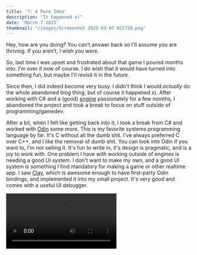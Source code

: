 ```yaml
---
title: '7: A Pure Idea'
description: "It happened x)"
date: 'March 7 2025'
thumbnail: "/images/Screenshot 2025-03-07 022758.png"
---
```


<Spotify src="track/0PtX8hPA2i680YIfaAAgr0?si=c141e8f2ba494a42"/>

Hey, how are you doing? You can't answer back so I'll assume you are thriving. If you aren't, I wish you were.

So, last time I was upset and frustrated about that game I poured months into. I'm over it now of course. I do wish that it would have turned into something fun, but maybe I'll revisit it in the future.

Since then, I did indeed become very busy. I didn't think I would *actually* do the whole abandoned blog thing, but of course it happened x). After working with C# and a (good) [engine](https://github.com/mestiez/Walgelijk) passionately for a few months, I abandoned the project and took a break to focus on stuff outside of programming/gamedev. 


<BlogHeader title="Odin Break"/>

After a bit, when I felt like getting back into it, I took a break from C# and worked with [Odin](https://odin-lang.org/) some more. This is my favorite systems programming language by far. It's C without all the dumb shit. I've always preferred C over C++, and I like the removal of dumb shit. You can look into Odin if you want to, I'm not selling it. It's fun to write in, it's design is pragmatic, and is a joy to work with. One problem I have with working outside of engines is needing a good UI system. I don't want to make my own, and a good UI system is something I find mandatory for making a game or other realtime app. I saw [Clay](https://github.com/nicbarker/clay), which is awesome enough to have first-party Odin bindings, and implemented it into my small project. It's very good and comes with a useful UI debugger. 

<video src="/posts/devblogs/Recording 2025-03-07 024216.mp4" type="video/mp4" controls/>

I like consoles and I've always wanted to make one outside of Unity.
I specifically wanted a good command history buffer using the arrow keys. Nothing to write home about, even though I am right now I guess. This Odin project originally looked like this:

<video src="/posts/devblogs/crawl3d.mp4" type="video/mp4" controls/>

This 3D stuff (which I usually avoid since making a 3D game alone is very hard) was me learning how instanced rendering worked. This was actually a fun, interesting and useful process. I learned more about GPUs and how their memory works and is layed out. This is only the second time I've even touched the idea of trying to implement lighting. I've always loved that old blocky Minecraft lighting from the alpha and beta days. I recreated it for the most part, but when it came to shadow casting (even just on a per-tile basis), I quickly folded after attempting it once. I figured I could re-use some 2D tile based shadow code and just tack on the 3rd dimension, but no luck.

I ended up just making the project 2D and playing with the idea of a resource farming game, mostly about trees. I wanted to have wacky machines like sawblade launchers to farm the trees with. What I ended up focusing on more than the gameplay was: how to layout the structure of entities and game saving/loading. I did some game serialization with the emoji project, but that was in C# and relatively easy. Doing it in a manual memory management non-OOP language with a less complicated type system posed some challenges, but I had fun figuring it out and ended up not even hating my solution.


```go
Save_State :: struct {
	version:         i32,
	// If this is the default starting save all players start with.
	is_default_save: bool,
	resource_nodes:  []Node_Save,
	saplings:        []Sapling_Save,
	drops:           []Material_Save,
	player_data:     Player_Save,
}

...

nc.log(app.console, "Saving saplings...")
save.saplings = save_components(
	Sapling,
	Sapling_Save,
	app,
	&save,
	proc(app: ^App, e: Entity, comp: Sapling, buffer: ^[dynamic]Sapling_Save) {
		append_elem(
			buffer,
			Sapling_Save{id = comp.owner, position = e.position, life_time = comp.life_time},
		)
	},
)

...

save_components :: proc(
	$C: typeid,
	$S: typeid,
	app: ^App,
	save: ^Save_State,
	callback: proc(_: ^App, _: Entity, _: C, _: ^[dynamic]S),
) -> []S {
	entities := get_entities_with_component(app, C, false, context.temp_allocator)
	buffer := make([dynamic]S, context.temp_allocator)

	for entity in entities {
		if Entity_Flags.SerializeIgnore in entity.flags {
			continue
		}

		if comp, ok := try_get_component(entity, C); ok {
			callback(app, entity^, comp^, &buffer)
		}
	}

	sliced := buffer[:]
	slice.sort_by(sliced, proc(x, y: S) -> bool {
		return x.id < y.id
	})
	return sliced
}
```

Callbacks save the day again. This could be made more generic with dictionaries or something, but it works fine as is. Having to add another struct for saving per entity is a bit tedious, yeah. Regardless, it would probably end up in a megastruct anyway.

As for entities:

```go
Entity_Flags :: enum {
	None,
	Node,
	// Can this be picked up and dragged around with the mouse?
	Draggable,
	SerializeIgnore,
}

EntityId :: u32

Entity :: struct {
	id:               EntityId,
	is_valid:         bool,
	position:         rl.Vector2,
	rotation:         f32,
	velocity:         rl.Vector2,
	name:             string,
	render_order:     Render_Order,
	flags:            bit_set[Entity_Flags],
	sprite:           Maybe(Sprite),
	custom_tick_proc: Maybe(proc(app: ^App, dt: f32, entity: ^Entity)),
	custom_draw_proc: Maybe(proc(app: ^App, dt: f32, entity: ^Entity)),
	custom_delete:    Maybe(proc(app: ^App, entity: ^Entity)),
	hover_proc:       Maybe(proc(app: ^App, dt: f32, entity: ^Entity)),
	is_temp:          bool,
	temp_id:          i32,
	components:       map[typeid]Component,
}

generate_id :: proc() -> EntityId {
	old_rng := context.random_generator
	context.random_generator = crypto.random_generator()
	uid := uuid.generate_v4()
	context.random_generator = old_rng
	bytes := cast([16]u8)uid
	return EntityId(hash.crc32(bytes[:]))
}

// NOTE: "id" param is for loading from a save, so we restore the existing id instead of generating a new one.
// Enables persistent entities across saves.
entity_new :: proc(app: ^App, id: Maybe(EntityId) = nil) -> ^Entity {
	entity := new(Entity)
	entity.render_order = .Entities
	if id == nil {
		entity.id = generate_id()
	} else {
		entity.id = id.?
	}
	entity.is_valid = true

	app.entities[entity.id] = entity
	return entity
}
```

I had the concept of normal entities and "temp" entities. Stuff like particle effects or other things that aren't expected to live long. That stuff was just stored in a circular buffer whereas normal entities were stored in a dynamic array for the long term. The `EntityId` allows saving and reloading entities easily. The RNG method is probably not the best, but it worked. I ended up regretting the `custom_` procedure pointer fields. I think having those made things too complicated where instead just switch casing over each component type would have been easier to handle in one file instead of being spread around. It's probably just OOP tendencies that I don't realize how used to I've gotten. 

I almost went with the "Entity will just be a super big struct that can handle any possible Entity you can think of and have all the fields in the world" idea, but ended up wanting composition like usual. This isn't ECS, it's more like Unity/Godot/S&box. I've had my fill with ECS and I'm not as enamoured with it anymore. I think just preferring composition even in OOP land will be more productive than ECS, especially when prototyping.

<BlogHeader title="Real Inspiration"/>

That's sorta all I've had going on, but not really, since you can only put so much into words and our minds blur and obscure memory anyway. There is one interesting thing that's happened though. Last year I played a lot of [HYPER DEMON](https://store.steampowered.com/app/1743850/HYPER_DEMON/), to the extent that I could close my eyes and see the game in scarily high detail. While the music in the game is interesting and good, I always listen to my own, more well-fitting music.

Stuff like this: <iframe class="mx-auto self-center p-5" width="800" height="400" src="https://www.youtube.com/embed/bkintfXvEAY" title="HEALTH :: UNLOVED :: MUSIC VIDEO" frameborder="0" allow="accelerometer; autoplay; clipboard-write; encrypted-media; gyroscope; picture-in-picture; web-share" referrerpolicy="strict-origin-when-cross-origin" allowfullscreen></iframe>

In particular, lots and lots of another artist I absolutely love. Her songs fit perfectly. I just wished the game was timed to the music in some way... 🙂. I was on one of my walks listening to her music when the idea for this game fully occured to me. This is a game I **actually** want to play. Not just saying that in the sense of "make the game you want to play", no, this a game I hurriedly want to make so I can play and enjoy it as soon as possible. 

I've made some pretty quick progress and come up with a smart solution in regards to tooling. I'm keeping it a bit close to my chest, because it's very dear to me. It's like my own little world I want to make. If I figure out a way to sell it, it will be on the ever-monopolistic Steam store whenever it's finished. The thing about this that excites me is that it's an organic *pure idea*. I didn't sit down and think about making a game, forcing ideas of what maybe could be fun if you squinted and tilted your head. No, this is something that I imagine playing and wish were real. 

Like usual, the wheels could fall off for any reason at any time. I'm mostly terrified of getting the gameplay right. The core idea is there and obvious, but the implementation and execution is not exactly presenting a step-by-step guide of how to make itself. Hopefully it's just a matter of needing some experimentation to figure out fully. 

With what I have now, I'm already finding it challenging and fun. I'm being very blunt and opinionated about certain decisions. The game will be unforgiving and difficult. Like HYPER DEMON, the Souls series, and Getting Over It, I want that overcoming yourself and blissful sense of accomplishment when you finally reach the goal. It will make more sense given the full picture idea of the game. Not difficult for the sake of difficult or prolonging playtime, instead being difficult just because it needs to be.

I've just gotten one of the first important technical hurdles out of the way. It took a lot of effort and I overcomplicated it and ended up going back and modifying the original simpler solution. At least I'm getting better I guess. I can safely say that I've never had one of these "pure" ideas before. I'm hoping it works out. 

See you again.


<Spotify src="track/6LshtAb9ky09yLEbjFBg7S?si=c63ec133ef284d8f"/>